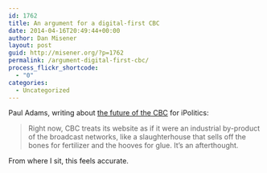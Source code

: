 ```yaml
---
id: 1762
title: An argument for a digital-first CBC
date: 2014-04-16T20:49:44+00:00
author: Dan Misener
layout: post
guid: http://misener.org/?p=1762
permalink: /argument-digital-first-cbc/
process_flickr_shortcode:
  - "0"
categories:
  - Uncategorized
---
```

Paul Adams, writing about [the future of the CBC](http://www.ipolitics.ca/2014/04/15/time-for-cbc-to-make-a-big-gamble/) for iPolitics:

> Right now, CBC treats its website as if it were an industrial by-product of the broadcast networks, like a slaughterhouse that sells off the bones for fertilizer and the hooves for glue. It’s an afterthought.

From where I sit, this feels accurate.